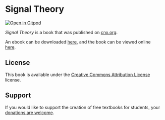 # Signal Theory

[![Open in Gitpod](https://gitpod.io/button/open-in-gitpod.svg)](https://gitpod.io/from-referrer/)

_Signal Theory_ is a book that was published on [cnx.org](https://cnx.org/).

An ebook can be downloaded [here](https://github.com/cnx-user-books/cnxbook-signal-theory/releases/latest), and the book can be viewed online [here](https://github.com/cnx-user-books/cnxbook-signal-theory/releases/latest).

## License
This book is available under the [Creative Commons Attribution License](./LICENSE) license.

## Support
If you would like to support the creation of free textbooks for students, your [donations are welcome](https://riceconnect.rice.edu/donation/support-openstax-banner).

